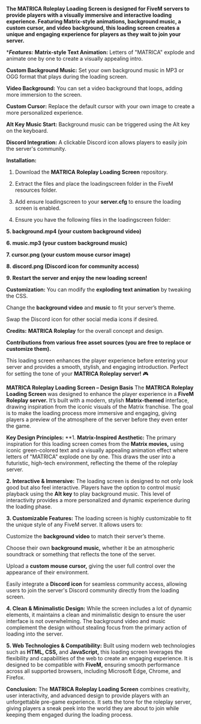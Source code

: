 **The MATRICA Roleplay Loading Screen is designed for FiveM servers to provide players with a visually immersive and interactive loading experience. 
Featuring Matrix-style animations, background music, a custom cursor, and video background, this loading screen creates a unique and engaging experience for players as they wait to join your server.**


**__Features:__*
**Matrix-style Text Animation:** Letters of "MATRICA" explode and animate one by one to create a visually appealing intro.

**Custom Background Music:** Set your own background music in MP3 or OGG format that plays during the loading screen.

**Video Background:** You can set a video background that loops, adding more immersion to the screen.

**Custom Cursor:** Replace the default cursor with your own image to create a more personalized experience.

**Alt Key Music Start:** Background music can be triggered using the Alt key on the keyboard.

**Discord Integration:** A clickable Discord icon allows players to easily join the server's community.

**Installation:**
1. Download the **MATRICA Roleplay Loading Screen** repository.

2. Extract the files and place the loadingscreen folder in the FiveM resources folder.

3. Add ensure loadingscreen to your **server.cfg** to ensure the loading screen is enabled.

4. Ensure you have the following files in the loadingscreen folder:

**5. background.mp4 (your custom background video)**

**6. music.mp3 (your custom background music)**

**7. cursor.png (your custom mouse cursor image)**

**8. discord.png (Discord icon for community access)**

**9. Restart the server and enjoy the new loading screen!**

**Customization:**
You can modify the **exploding text animation** by tweaking the CSS.

Change the **background video** and **music** to fit your server’s theme.

Swap the Discord icon for other social media icons if desired.

**Credits:**
**MATRICA Roleplay** for the overall concept and design.

**Contributions from various free asset sources (you are free to replace or customize them).**

This loading screen enhances the player experience before entering your server and provides a smooth, stylish, and engaging introduction. 
Perfect for setting the tone of your **MATRICA Roleplay server!** 🎮



**MATRICA Roleplay Loading Screen – Design Basis**
The **MATRICA Roleplay Loading Screen** was designed to enhance the player experience in a **FiveM Roleplay server.** 
It’s built with a modern, stylish **Matrix-themed** interface, drawing inspiration from the iconic visuals of the Matrix franchise. 
The goal is to make the loading process more immersive and engaging, giving players a preview of the atmosphere of the server before they even enter the game.

**Key Design Principles:**
**1. **Matrix-Inspired Aesthetic:**
The primary inspiration for this loading screen comes from the **Matrix movies,** using iconic green-colored text and a visually appealing animation effect where letters of "MATRICA" explode one by one. 
This draws the user into a futuristic, high-tech environment, reflecting the theme of the roleplay server.

**2. Interactive & Immersive:**
The loading screen is designed to not only look good but also feel interactive. 
Players have the option to control music playback using the **Alt key** to play background music. 
This level of interactivity provides a more personalized and dynamic experience during the loading phase.

**3. Customizable Features:**
The loading screen is highly customizable to fit the unique style of any FiveM server. It allows users to:

Customize the **background video** to match their server’s theme.

Choose their own **background music,** whether it be an atmospheric soundtrack or something that reflects the tone of the server.

Upload a **custom mouse cursor,** giving the user full control over the appearance of their environment.

Easily integrate a **Discord icon** for seamless community access, allowing users to join the server's Discord community directly from the loading screen.

**4. Clean & Minimalistic Design:**
While the screen includes a lot of dynamic elements, it maintains a clean and minimalistic design to ensure the user interface is not overwhelming. 
The background video and music complement the design without stealing focus from the primary action of loading into the server.

**5. Web Technologies & Compatibility:**
Built using modern web technologies such as **HTML, CSS,** and **JavaScript,** this loading screen leverages the flexibility and capabilities of the web to create an engaging experience. 
It is designed to be compatible with **FiveM,** ensuring smooth performance across all supported browsers, including Microsoft Edge, Chrome, and Firefox.

**Conclusion:**
The **MATRICA Roleplay Loading Screen** combines creativity, user interactivity, and advanced design to provide players with an unforgettable pre-game experience. 
It sets the tone for the roleplay server, giving players a sneak peek into the world they are about to join while keeping them engaged during the loading process.
